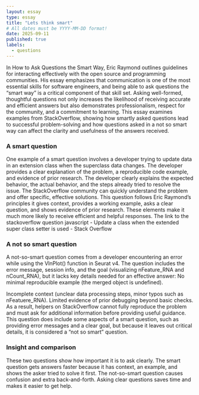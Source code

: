 ```yaml
---
layout: essay
type: essay
title: "Lets think smart"
# All dates must be YYYY-MM-DD format!
date: 2025-09-11
published: true
labels:
  - questions
---
```


In How to Ask Questions the Smart Way, Eric Raymond outlines guidelines for interacting effectively with the open source and programming communities. His essay emphasizes that communication is one of the most essential skills for software engineers, and being able to ask questions the “smart way” is a critical component of that skill set. Asking well-formed, thoughtful questions not only increases the likelihood of receiving accurate and efficient answers but also demonstrates professionalism, respect for the community, and a commitment to learning. This essay examines examples from StackOverflow, showing how smartly asked questions lead to successful problem-solving and how questions asked in a not so smart way can affect the clarity and usefulness of the answers received.

### A smart question

One example of a smart question involves a developer trying to update data in an extension class when the superclass data changes. The developer provides a clear explanation of the problem, a reproducible code example, and evidence of prior research.
The developer clearly explains the expected behavior, the actual behavior, and the steps already tried to resolve the issue. The StackOverflow community can quickly understand the problem and offer specific, effective solutions. This question follows Eric Raymond’s principles it gives context, provides a working example, asks a clear question, and shows evidence of prior research. These elements make it much more likely to receive efficient and helpful responses.
The link to the stackoverflow question javascript - Update a class when the extended super class setter is used - Stack Overflow


### A not so smart question

A not-so-smart question comes from a developer encountering an error while using the VlnPlot() function in Seurat v4. The question includes the error message, session info, and the goal (visualizing nFeature_RNA and nCount_RNA), but it lacks key details needed for an effective answer:
No minimal reproducible example (the merged object is undefined).


Incomplete context (unclear data processing steps, minor typos such as nFeatuere_RNA).
Limited evidence of prior debugging beyond basic checks.
As a result, helpers on StackOverflow cannot fully reproduce the problem and must ask for additional information before providing useful guidance. This question does include some aspects of a smart question, such as providing error messages and a clear goal, but because it leaves out critical details, it is considered a “not so smart” question.

### Insight and comparison 

These two questions show how important it is to ask clearly. The smart question gets answers faster because it has context, an example, and shows the asker tried to solve it first. The not-so-smart question causes confusion and extra back-and-forth. Asking clear questions saves time and makes it easier to get help.

